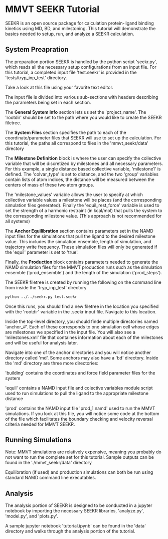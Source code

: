 # MMVT SEEKR Tutorial

SEEKR is an open source package for calculation protein-ligand binding kinetics using MD, BD, and milestoning. This tutorial will demonstrate the basics needed to setup, run, and analyze a SEEKR calculation.


## System Preapration

The preparation portion SEEKR is handled by the python script 'seekr.py', which reads all the necessary setup configurations from an input file. For this tutorial, a completed input file 'test.seekr' is provided in the 'tests/tryp_inp_test' directory. 

Take a look at this file using your favorite text editor.

The input file is divided into various sub-sections with headers describing the parameters being set in each section.

The **General System Info** section lets us set the 'project_name'. The 'rootdir' should be set to the path where you would like to create the SEEKR filetree.

The **System Files** section specifies the path to each of the coordinate/parameter files that SEEKR will use to set up the calculation. For this tutorial, the paths all correspond to files in the 'mmvt_seekr/data' directory

The **Milestone Definition** block is where the user can specify the collective variable that will be discretized by milestones and all necessary parameters. For this example, a single distance based collective variable, 'milestone1' is defined. The 'colvar_type' is set to distance, and the two 'group' variables contain lists of atom indices, the distance will be measured between the centers of mass of these two atom groups.

The 'milestone_values' variable allows the user to specify at which collective variable values a milestone will be places (and the corresponding simulation files generated). Finally the 'equil_rest_force' variable is used to set the strength of a harmonic restraint (in kcal/mol) that pulls the system to the corresponding milestone value. (This approach is not recommended for all systems) 

The **Anchor Equilibration** section contains parameters set in the NAMD input files for the simulations that pull the ligand to the desired milestone value. This includes the simulation ensemble, length of simulation, and trajectory write frequency. These simulation files will only be generated if the 'equil' parameter is set to 'true'.

Finally, the **Production** block contains parameters needed to generate the NAMD simulation files for the MMVT production runs such as the simulation ensemble ('prod_ensemble') and the length of the simulation ('prod_steps').

The SEEKR filetree is created by running the following on the command line from inside the 'tryp_inp_test' directory
```bash
python ../../seekr.py test.seekr
```

Once this runs, you should find a new filetree in the location you specified with the 'rootdir' variable in the .seekr input file. Navigate to this location.

Inside the top-level directory, you should finde multiple directories named 'anchor_#'. Each of these corresponds to one simulation cell whose edges are milestones we specified in the input file. You will also see a 'milestones.xml' file that containes information about each of the milestones and will be useful for analysis later.

Navigate into one of the anchor directories and you will notice another directory called 'md'. Some anchors may also have a 'bd' directory.
Inside the 'md' directory are three more directories:

 'building' contains the coordinates and force field parameter files for the system

 'equil' contains a NAMD input file and colective variables module script used to run simulations to pull the ligand to the appropriate milestone distance

 'prod' contains the NAMD input file 'prod_1.namd' used to run the MMVT simulations. If you look at this file, you will notice some code at the bottom of the file which facilitates the boundary checking and velocity reversal criteria needed for MMVT SEEKR.


## Running Simulations

Note: MMVT simulations are relatively expensive, meaning you probably do not want to run the complete set for this tutorial. Sample outputs can be found in the './mmvt_seekr/data' directory

Equilibration (if used) and production simulations can both be run using standard NAMD command line executables.

## Analysis

The analysis portion of SEEKR is designed to be conducted in a jupyter notebook by importing the necessary SEEKR libraries, 'analyze.py', 'model.py', and 'plots.py'.

A sample jupyter notebook 'tutorial.ipynb' can be found in the 'data' directory and walks through the analysis portion of the tutorial.



